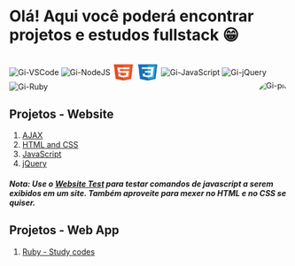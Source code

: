 # Olá! Aqui você poderá encontrar projetos e estudos fullstack 😁

<div style="display: inline_block"><br>
  <img align="center" alt="Gi-VSCode" height="30" width="40" src="https://cdn.jsdelivr.net/gh/devicons/devicon/icons/vscode/vscode-original-wordmark.svg">
  <img align="center" alt="Gi-NodeJS" height="30" width="40" src="https://cdn.jsdelivr.net/gh/devicons/devicon/icons/nodejs/nodejs-original.svg">
  <img align="center" alt="Gi-HTML" height="30" width="40" src="https://raw.githubusercontent.com/devicons/devicon/master/icons/html5/html5-original.svg">
  <img align="center" alt="Gi-CSS" height="30" width="40" src="https://raw.githubusercontent.com/devicons/devicon/master/icons/css3/css3-original.svg">
  <img align="center" alt="Gi-JavaScript" height="30" width="40" src="https://cdn.jsdelivr.net/gh/devicons/devicon/icons/javascript/javascript-original.svg">
  <img align="center" alt="Gi-jQuery" height="30" width="40" src="https://cdn.jsdelivr.net/gh/devicons/devicon/icons/jquery/jquery-original-wordmark.svg">
  <img align="center" alt="Gi-Ruby" height="30" width="40" src="https://cdn.jsdelivr.net/gh/devicons/devicon/icons/ruby/ruby-plain-wordmark.svg">
  <img align="right" alt="Gi-pic" height="150" style="border-radius:50px;"  src="https://media.giphy.com/media/nbNZfdOakNqVCGYFVx/giphy.gif">
</div>

## Projetos - Website
1) [AJAX](https://github.com/gifiorese/Fullstack-Studies/tree/main/Websites/AJAX/Simple_Example)
2) [HTML and CSS](https://github.com/gifiorese/Fullstack-Studies/tree/main/Websites/HTML_and_CSS)
3) [JavaScript](https://github.com/gifiorese/Fullstack-Studies/tree/main/Websites/Javascript)
4) [jQuery](https://github.com/gifiorese/Fullstack-Studies/tree/main/Websites/jQuery)
##### Nota: Use o [Website Test](https://github.com/gifiorese/Fullstack-Studies/tree/main/Websites/Website_test) para testar comandos de javascript a serem exibidos em um site. Também aproveite para mexer no HTML e no CSS se quiser.

## Projetos - Web App
1) [Ruby - Study codes](https://github.com/gifiorese/Fullstack-Studies/tree/main/Web%20App/Ruby)
